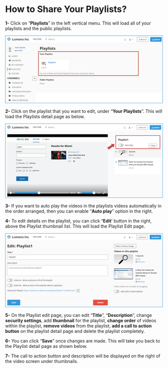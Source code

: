 # How to Share Your Playlists?

**1-** Click on “**Playlists**” in the left vertical menu. This will load all of your playlists and the public playlists.

![](../.gitbook/assets/help_playlist_share1.png)

**2-** Click on the playlist that you want to edit, under “**Your Playlists**”. This will load the Playlists detail page as below.

![](../.gitbook/assets/help_playlist_share2.png)

**3-** If you want to auto play the videos in the playlists videos automatically in the order arranged, then you can enable “**Auto play**” option in the right. 

**4-** To edit details on the playlist, you can click “**Edit**’ button in the right, above the Playlist thumbnail list. This will load the Playlist Edit page.

![](../.gitbook/assets/help_playlist_share3.png)

**5-** On the Playlist edit page, you can edit “**Title**”, “**Description**”, change **security settings**, add **thumbnail** for the playlist, **change order** of videos within the playlist, **remove videos** from the playlist, **add a call to action button** on the playlist detail page and delete the playlist completely. 

**6-** You can click “**Save**” once changes are made. This will take you back to the Playlist detail page as shown below. 

**7-** The call to action button and description will be displayed on the right of the video screen under thumbnails.

